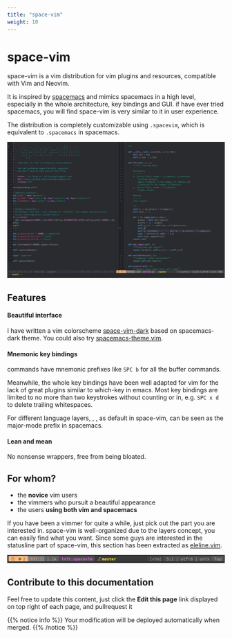 ```yaml
---
title: "space-vim"
weight: 10
---
```


# space-vim

space-vim is a vim distribution for vim plugins and resources, compatible with Vim and Neovim.

It is inspired by [spacemacs](http://spacemacs.org) and mimics spacemacs in a high level, especially in the whole architecture, key bindings and GUI. if have ever tried spacemacs, you will find space-vim is very similar to it in user experience.

The distribution is completely customizable using `.spacevim`, which is equivalent to `.spacemacs` in spacemacs.

![screenshot1](images/screenshot1.png)

## Features

#### Beautiful interface

I have written a vim colorscheme [space-vim-dark](https://github.com/liuchengxu/space-vim-dark) based on spacemacs-dark theme. You could also try [spacemacs-theme.vim](https://github.com/colepeters/spacemacs-theme.vim).

#### Mnemonic key bindings

commands have mnemonic prefixes like `SPC b` for all the buffer commands.

Meanwhile, the whole key bindings have been well adapted for vim for the lack of great plugins similar to which-key in emacs. Most key bindings are limited to no more than two keystrokes without counting <Leader> or <LocalLeader> in, e.g. `SPC x d` to delete trailing whitespaces.

For different language layers, <LocalLeader>, , as default in space-vim, can be seen as the major-mode prefix in spacemacs.

#### Lean and mean

No nonsense wrappers, free from being bloated.

## For whom?

- the **novice** vim users
- the vimmers who pursuit a beautiful appearance
- the users **using both vim and spacemacs**

If you have been a vimmer for quite a while, just pick out the part you are interested in. space-vim is well-organized due to the layers concept, you can easily find what you want. Since some guys are interested in the statusline part of space-vim, this section has been extracted as [eleline.vim](https://github.com/liuchengxu/eleline.vim).

![statusline](images/statusline.png)

## Contribute to this documentation

Feel free to update this content, just click the **Edit this page** link displayed on top right of each page, and pullrequest it

{{% notice info %}}
Your modification will be deployed automatically when merged.
{{% /notice %}}
